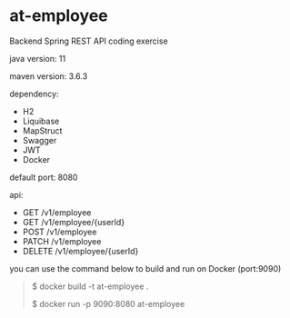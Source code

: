 # at-employee
Backend Spring REST API coding exercise

java version: 11

maven version: 3.6.3

dependency: 
- H2
- Liquibase
- MapStruct
- Swagger
- JWT
- Docker

default port: 8080

api:
- GET /v1/employee
- GET /v1/employee/{userId}
- POST /v1/employee
- PATCH /v1/employee
- DELETE /v1/employee/{userId}


you can use the command below to build and run on Docker (port:9090)
>$ docker build -t at-employee .
>
>$ docker run -p 9090:8080 at-employee
